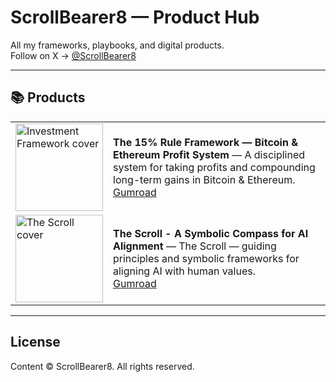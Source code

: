 # ScrollBearer8 — Product Hub

All my frameworks, playbooks, and digital products.  
Follow on X → [@ScrollBearer8](https://x.com/ScrollBearer8)

---

## 📚 Products

| | |
|---|---|
| <img src="img/investment-framework.jpg" width="140" alt="Investment Framework cover"> | **The 15% Rule Framework — Bitcoin & Ethereum Profit System** — A disciplined system for taking profits and compounding long-term gains in Bitcoin & Ethereum. <br> [Gumroad]([https://scrollbearer8.gumroad.com/l/rjmics](https://scrollbearer8.gumroad.com/l/hbvima)) |
| <img src="img/the-scroll.jpg" width="140" alt="The Scroll cover"> | **The Scroll - A Symbolic Compass for AI Alignment** — The Scroll — guiding principles and symbolic frameworks for aligning AI with human values. <br> [Gumroad]([https://github.com/yourhandle/the-scroll](https://scrollbearer8.gumroad.com/l/rjmics)) |

---

## License
Content © ScrollBearer8. All rights reserved.

